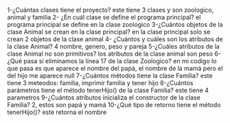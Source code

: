 1-¿Cuántas clases tiene el proyecto?
    este tiene 3 clases y son zoologico, animal y familia
2- ¿En cuál clase se define el programa principal?
    el programa principal se define en la clase zoologico
3-¿Cuántos objetos de la clase Animal se crean en la clase
    principal? 
    en la clase principal solo se crean 2 objetos de  la clase animal
4- ¿Cuántos y cuáles son los atributos de la clase Animal?
    4 nombre, genero, peso y pareja
5-¿Cuáles atributos de la clase Animal no son primitivos?
    los atributos de la clase animal son peso
6-¿Qué pasa si eliminamos la línea 17 de la clase Zoologico?
en mi codigo lo que pasa es que aparece el nombre del papá, el nombre de la mamá pero el del hijo me aparece null 
7-¿Cuántos métodos tiene la clase Familia?
    este tiene 3 meteodos: familia, imprimir familia y tener hijo
8-¿Cuántos parámetros tiene el método tenerHijo() de la clase
Familia?
    este tiene 4 parametros
9-¿Cuántos atributos inicializa el constructor de la clase Familia?
    2, estos son papá y mamá
10-¿Qué tipo de retorno tiene el método tenerHijo()?
este retorna el nombre